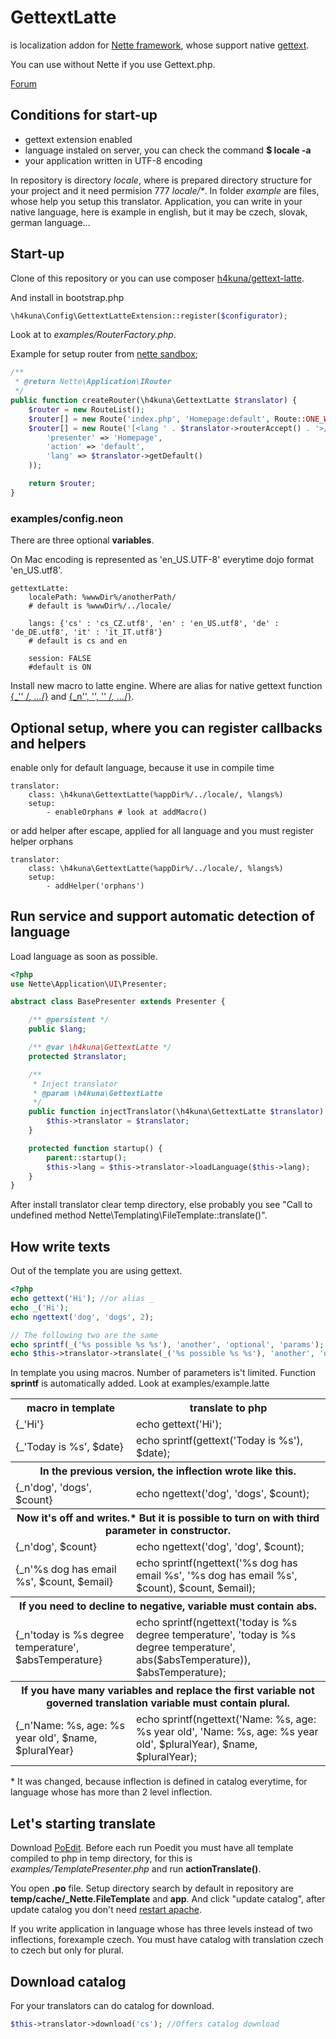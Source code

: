 GettextLatte
===========

is localization addon for [Nette framework](http://nette.org/), whose support native [gettext](http://php.net/manual/en/book.gettext.php).

You can use without Nette if you use Gettext.php.

[Forum](http://forum.nette.org/cs/12021-gettext-na-100-v-sablonach#p86467)

Conditions for start-up
----------------------
* gettext extension enabled
* language instaled on server, you can check the command **$ locale -a**
* your application written in UTF-8 encoding

In repository is directory _locale_, where is prepared directory structure for your project and it need permision 777 _locale/*_. In folder _example_ are files, whose help you setup this translator. Application, you can write in your native language, here is example in english, but it may be czech, slovak, german language...

Start-up
---------------------
Clone of this repository or you can use composer [h4kuna/gettext-latte](https://packagist.org/packages/h4kuna/gettext-latte).

And install in bootstrap.php
```php
\h4kuna\Config\GettextLatteExtension::register($configurator);
```

Look at to _examples/RouterFactory.php_.

Example for setup router from [nette sandbox](https://github.com/nette/sandbox/blob/master/app/router/RouterFactory.php);
```php
/**
 * @return Nette\Application\IRouter
 */
public function createRouter(\h4kuna\GettextLatte $translator) {
    $router = new RouteList();
    $router[] = new Route('index.php', 'Homepage:default', Route::ONE_WAY);
    $router[] = new Route('[<lang ' . $translator->routerAccept() . '>/]<presenter>/<action>/[<id>/]', array(
        'presenter' => 'Homepage',
        'action' => 'default',
        'lang' => $translator->getDefault()
    ));

    return $router;
}
```

### examples/config.neon
There are three optional **variables**.

On Mac encoding is represented as 'en_US.UTF-8' everytime dojo format 'en_US.utf8'.
```
gettextLatte:
    localePath: %wwwDir%/anotherPath/
    # default is %wwwDir%/../locale/

    langs: {'cs' : 'cs_CZ.utf8', 'en' : 'en_US.utf8', 'de' : 'de_DE.utf8', 'it' : 'it_IT.utf8'}
    # default is cs and en

    session: FALSE
    #default is ON
```

Install new macro to latte engine. Where are alias for native gettext function [{_'' /*, ...*/}](http://www.php.net/manual/en/function.gettext.php) and [{_n'', '', '' /*, ...*/}](http://www.php.net/manual/en/function.ngettext.php).


Optional setup, where you can register callbacks and helpers
-------------------
enable only for default language, because it use in compile time
```
translator:
    class: \h4kuna\GettextLatte(%appDir%/../locale/, %langs%)
    setup:
        - enableOrphans # look at addMacro()
```
or add helper after escape, applied for all language and you must register helper orphans
```
translator:
    class: \h4kuna\GettextLatte(%appDir%/../locale/, %langs%)
    setup:
        - addHelper('orphans')
```

Run service and support automatic detection of language
-------------------
Load language as soon as possible.

```php
<?php
use Nette\Application\UI\Presenter;

abstract class BasePresenter extends Presenter {

    /** @persistent */
    public $lang;

    /** @var \h4kuna\GettextLatte */
    protected $translator;

    /**
     * Inject translator
     * @param \h4kuna\GettextLatte
     */
    public function injectTranslator(\h4kuna\GettextLatte $translator) {
        $this->translator = $translator;
    }

    protected function startup() {
        parent::startup();
        $this->lang = $this->translator->loadLanguage($this->lang);
    }
}
```

After install translator clear temp directory, else probably you see "Call to undefined method Nette\Templating\FileTemplate::translate()".

How write texts
---------------
Out of the template you are using gettext.

```php
<?php
echo gettext('Hi'); //or alias _
echo _('Hi');
echo ngettext('dog', 'dogs', 2);

// The following two are the same
echo sprintf(_('%s possible %s %s'), 'another', 'optional', 'params'); // is faster
echo $this->translator->translate(_('%s possible %s %s'), 'another', 'optional', 'params');

```

In template you using macros. Number of parameters is't limited. Function **sprintf** is automatically added. Look at examples/example.latte

<table>
<tr>
<th>macro in template</th><th>translate to php</th>
</tr>
<tr>
<td>{_'Hi'}</td><td>echo gettext('Hi');</td>
</tr>
<tr>
<td>{_'Today is %s', $date}</td><td>echo sprintf(gettext('Today is %s'), $date);</td>
</tr>
<tr>
<th colspan="2">In the previous version, the inflection wrote like this.</th>
</tr>
<tr>
<td>{_n'dog', 'dogs', $count}</td><td>echo ngettext('dog', 'dogs', $count);</td>
</tr>
<tr>
<th colspan="2">Now it's off and writes.* But it is possible to turn on with third parameter in constructor.</th>
</tr>
<tr>
<td>{_n'dog', $count}</td><td>echo ngettext('dog', 'dog', $count);</td>
</tr>
<tr>
<td>{_n'%s dog has email %s', $count, $email}</td><td>echo sprintf(ngettext('%s dog has email %s', '%s dog has email %s', $count), $count, $email);</td>
</tr>
<tr>
<th colspan="2">If you need to decline to negative, variable must contain abs.</th>
</tr>
<tr>
<td>{_n'today is %s degree temperature', $absTemperature}</td><td>echo sprintf(ngettext('today is %s degree temperature', 'today is %s degree temperature', abs($absTemperature)), $absTemperature);</td>
</tr>
<tr>
<th colspan="2">If you have many variables and replace the first variable not governed translation variable must contain plural.</th>
</tr>
<tr>
<td>{_n'Name: %s, age: %s year old', $name, $pluralYear}</td><td>echo sprintf(ngettext('Name: %s, age: %s year old', 'Name: %s, age: %s year old', $pluralYear), $name, $pluralYear);</td>
</tr>
</table>

\* It was changed, because inflection is defined in catalog everytime, for language whose has more than 2 level inflection.

Let's starting translate
---------------------
Download [PoEdit](http://www.poedit.net/download.php).
Before each run Poedit you must have all template compiled to php in temp directory, for this is _examples/TemplatePresenter.php_ and run **actionTranslate()**.

You open **.po** file. Setup directory search by default in repository are **temp/cache/_Nette.FileTemplate** and **app**. And click "update catalog", after update catalog you don't need [restart apache](http://php.net/manual/en/function.gettext.php#110735).


If you write application in language whose has three levels instead of two inflections, forexample czech. You must have catalog with translation czech to czech but only for plural.

Download catalog
---------------
For your translators can do catalog for download.

```php
$this->translator->download('cs'); //Offers catalog download
```
